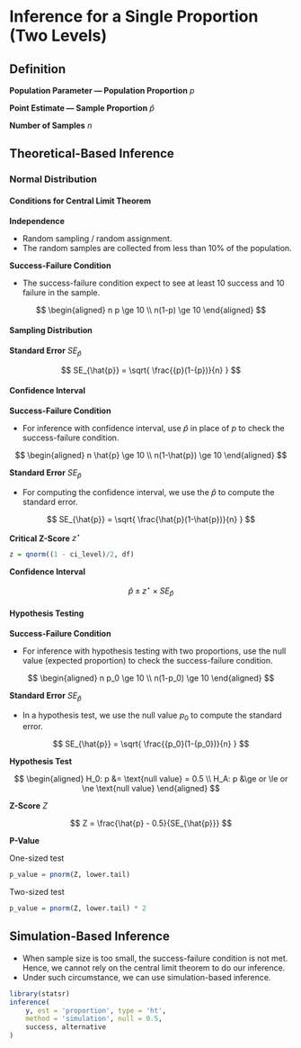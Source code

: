 

# Inference for a Single Proportion (Two Levels)

## Definition

**Population Parameter — Population Proportion** $p$ 

**Point Estimate — Sample Proportion** $\hat{p}$

**Number of Samples** $n$

## Theoretical-Based Inference

### Normal Distribution

#### Conditions for Central Limit Theorem

**Independence**

- Random sampling / random assignment.
- The random samples are collected from less than 10% of the population.

**Success-Failure Condition**

- The success-failure condition expect to see at least 10 success and 10 failure in the sample.

$$
\begin{aligned}
n p \ge 10 \\
n(1-p) \ge 10
\end{aligned}
$$

#### Sampling Distribution

**Standard Error** $SE_{\hat{p}}$

$$
SE_{\hat{p}} = \sqrt{
\frac{{p}(1-{p})}{n}
}
$$

#### Confidence Interval

**Success-Failure Condition**

- For inference with confidence interval, use $\hat{p}$ in place of $p$ to check the success-failure condition.

$$
\begin{aligned}
n \hat{p} \ge 10 \\
n(1-\hat{p}) \ge 10
\end{aligned}
$$

**Standard Error** $SE_{\hat{p}}$

- For computing the confidence interval, we use the $\hat{p}$ to compute the standard error.

$$
SE_{\hat{p}} = \sqrt{
\frac{\hat{p}(1-\hat{p})}{n}
}
$$

**Critical Z-Score** $z^\star$

```r
z = qnorm((1 - ci_level)/2, df)
```

**Confidence Interval**

$$
\hat{p} \pm z^\star \times SE_{\hat{p}} 
$$

#### Hypothesis Testing

**Success-Failure Condition**

- For inference with hypothesis testing with two proportions, use the null value (expected proportion) to check the success-failure condition.

$$
\begin{aligned}
n p_0 \ge 10 \\
n(1-p_0) \ge 10
\end{aligned}
$$

**Standard Error** $SE_{\hat{p}}$

- In a hypothesis test, we use the null value $p_0$ to compute the standard error.

$$
SE_{\hat{p}} = \sqrt{
\frac{{p_0}(1-{p_0})}{n}
}
$$

**Hypothesis Test**

$$
\begin{aligned}
H_0: p &= \text{null value} = 0.5 \\
H_A: p &\ge or \le or \ne \text{null value} 
\end{aligned}
$$

**Z-Score** $Z$

$$
Z = \frac{\hat{p} - 0.5}{SE_{\hat{p}}}
$$

**P-Value**

One-sized test

```r
p_value = pnorm(Z, lower.tail)
```

Two-sized test

```r
p_value = pnorm(Z, lower.tail) * 2
```

## Simulation-Based Inference

- When sample size is too small, the success-failure condition is not met. Hence, we cannot rely on the central limit theorem to do our inference.
- Under such circumstance, we can use simulation-based inference.

```r
library(statsr)
inference(
    y, est = 'proportion', type = 'ht', 
    method = 'simulation', null = 0.5, 
    success, alternative
)
```

